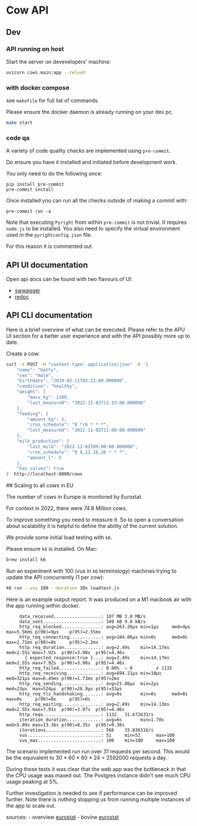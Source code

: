 # Cow API

## Dev

### API running on host
Start the server on devevelopers' machine:

```bash
uvicorn cows.main:app --reload

```

### with docker compose

see `makefile` for full list of commands.

Please ensure the docker daemon is already running on your dev pc.

```bash
make start

```

### code qa

A variety of code quality checks are implemented using `pre-commit`.

Do ensure you have it installed and initiated before development work.

You only need to do the following once:

```
pip install pre-commit
pre-commit install

```
Once installed you can run all the checks outside of making a commit with:

```
pre-commit run -a
```

Note that executing `Pyright` from within `pre-commit` is not trivial.
It requires `node.js` to be installed. You also need to specify the virtual
environment used in the `pyrightconfig.json` file.

For this reason it is commented out.

## API UI documentation


Open api docs can be found with two flavours of UI:
  - [swwagger](http://localhost:8000/docs)
  - [redoc](http://localhost:8000/redoc)



## API CLI documentation

Here is a brief overview of what can be executed. Please refer to the APU UI section
for a better user experience and with the API possibly more up to date.

Create a cow:

```bash
curl -X POST -H "content-type: application/json" -d '{
    "name": "betty",
    "sex": "male",
    "birthdate": "2019-02-11T03:21:00.000000",
    "condition": "healthy",
    "weight": {
        "mass_kg": 1100,
        "last_measured": "2022-11-02T11:15:00.000000"
    },
    "feeding": {
        "amount_kg": 5,
        "cron_schedule": "0 */6 * * *",
        "last_measured": "2022-11-02T11:00:00.000000"
    },
    "milk_production": {
        "last_milk": "2022-11-02T09:00:00.000000",
        "cron_schedule": "0 8,12,16,20 * * *",
        "amount_l": 5
    },
    "has_calves": true
}' http://localhost:8000/cows

```

## Scaling to all cows in EU

The number of cows in Europe is monitored by Eurostat.

For context in 2022, there were 74.8 Million cows.

To improve something you need to measure it. So to open a conversation about scalability
it is helpful to define the ability of the current solution.

We provide some initial load testing with `k6`.

Please ensure `k6` is installed. On Mac:

```bash
brew install k6
```

Run an experiment with 100 (vus in `k6` terminology) machines trying to update the API concurrently (1 per cow):

```bash
k6 run --vus 100 --duration 30s loadtest.js
```

Here is an example output report. It was produced on a M1 macbook air with the app running within docker.

```
     data_received..................: 107 MB 3.0 MB/s
     data_sent......................: 349 kB 9.8 kB/s
     http_req_blocked...............: avg=263.26µs min=1µs     med=4µs   max=5.56ms p(90)=9µs    p(95)=2.55ms
     http_req_connecting............: avg=184.06µs min=0s      med=0s    max=2.71ms p(90)=0s     p(95)=2.2ms
     http_req_duration..............: avg=2.49s    min=14.17ms med=2.55s max=7.92s  p(90)=3.98s  p(95)=4.46s
       { expected_response:true }...: avg=2.49s    min=14.17ms med=2.55s max=7.92s  p(90)=3.98s  p(95)=4.46s
     http_req_failed................: 0.00%  ✓ 0         ✗ 1132
     http_req_receiving.............: avg=694.21µs min=10µs    med=321µs max=6.45ms p(90)=1.73ms p(95)=2ms
     http_req_sending...............: avg=21.86µs  min=2µs     med=23µs  max=524µs  p(90)=28.9µs p(95)=33µs
     http_req_tls_handshaking.......: avg=0s       min=0s      med=0s    max=0s     p(90)=0s     p(95)=0s
     http_req_waiting...............: avg=2.49s    min=14.13ms med=2.55s max=7.91s  p(90)=3.97s  p(95)=4.46s
     http_reqs......................: 1132   31.672633/s
     iteration_duration.............: avg=6s       min=1.78s   med=5.89s max=13.36s p(90)=8.35s  p(95)=9.38s
     iterations.....................: 566    15.836316/s
     vus............................: 51     min=51      max=100
     vus_max........................: 100    min=100     max=100

```

The scenario implemented run run over 31 requests per second.
This would be the equivalent to 30 * 60 * 60 * 24 = 2592000 requests a day.

During these tests it was clear that the web app was the bottleneck in that the CPU usage was maxed out.
The Postgres instance didn't see much CPU usage peaking at 5%.

Further investigation is needed to see if performance can be improved further.
Note there is nothing stopping us from running multiple instances of the app to scale out.


sources:
    - overview [eurostat](https://ec.europa.eu/eurostat/web/products-eurostat-news/-/ddn-20220517-2)
    - bovine [eurostat](https://ec.europa.eu/eurostat/databrowser/view/APRO_MT_LSCATL/default/table?lang=en)
